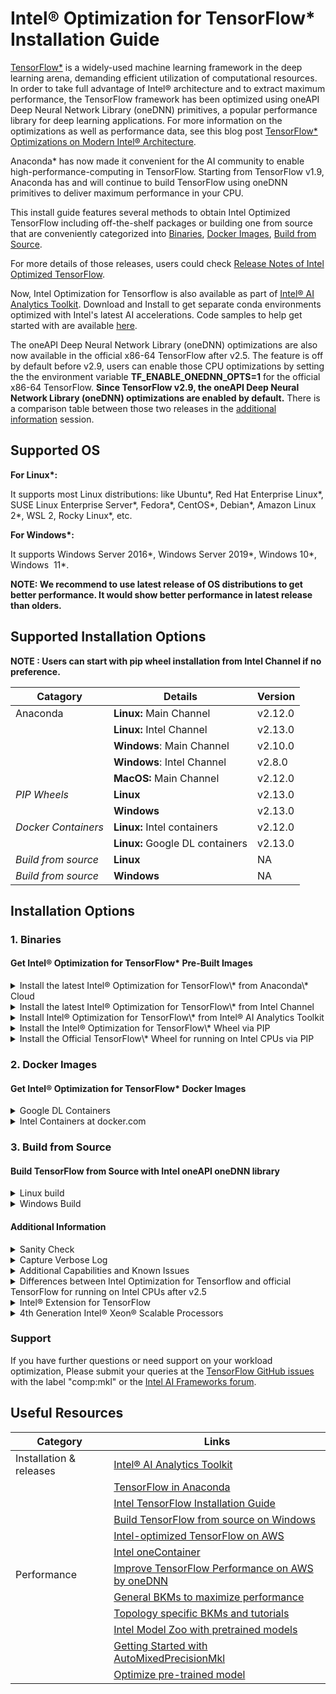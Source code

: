 
Intel® Optimization for TensorFlow\* Installation Guide
=======================================================

[TensorFlow\*](https://github.com/tensorflow/tensorflow) is a widely-used machine learning framework in the deep learning arena, demanding efficient utilization of computational resources. In order to take full advantage of Intel® architecture and to extract maximum performance, the TensorFlow framework has been optimized using oneAPI Deep Neural Network Library (oneDNN) primitives, a popular performance library for deep learning applications. For more information on the optimizations as well as performance data, see this blog post [TensorFlow\* Optimizations on Modern Intel® Architecture](/content/www/us/en/developer/articles/technical/tensorflow-optimizations-on-modern-intel-architecture.html).

Anaconda\* has now made it convenient for the AI community to enable high-performance-computing in TensorFlow. Starting from TensorFlow v1.9, Anaconda has and will continue to build TensorFlow using oneDNN primitives to deliver maximum performance in your CPU.

This install guide features several methods to obtain Intel Optimized TensorFlow including off-the-shelf packages or building one from source that are conveniently categorized into [Binaries](#binaries), [Docker Images](#docker_images), [Build from Source](#build_from_source). 

For more details of those releases, users could check [Release Notes of Intel Optimized TensorFlow](https://github.com/Intel-tensorflow/tensorflow/releases).

Now, Intel Optimization for Tensorflow is also available as part of [Intel® AI Analytics Toolkit](/content/www/us/en/developer/tools/oneapi/ai-analytics-toolkit.html). Download and Install to get separate conda environments optimized with Intel's latest AI accelerations. Code samples to help get started with are available [here](https://github.com/oneapi-src/oneAPI-samples/tree/master/AI-and-Analytics).

The oneAPI Deep Neural Network Library (oneDNN) optimizations are also now available in the official x86-64 TensorFlow after v2.5. The feature is off by default before v2.9, users can enable those CPU optimizations by setting the the environment variable **TF\_ENABLE\_ONEDNN\_OPTS=1** for the official x86-64 TensorFlow. **Since TensorFlow v2.9, the oneAPI Deep Neural Network Library (oneDNN) optimizations are enabled by default.** There is a comparison table between those two releases in the [additional information](#additional-information) session.

Supported OS
------------

**For Linux\*:**

It supports most Linux distributions: like Ubuntu\*, Red Hat Enterprise Linux\*, SUSE Linux Enterprise Server\*, Fedora\*, CentOS\*, Debian\*, Amazon Linux 2\*, WSL 2, Rocky Linux\*, etc.

**For Windows\*:**

It supports Windows Server 2016\*, Windows Server 2019\*, Windows 10\*, Windows  11\*.

**NOTE: We recommend to use latest release of OS distributions to get better performance. It would show better performance in latest release than olders.**  

Supported Installation Options
------------------------------

**NOTE : Users can start with pip wheel installation from Intel Channel if no preference.**

| Catagory | Details |  Version |
| ----------- | ----------- | ----------- |
| Anaconda | **Linux:** Main Channel |  v2.12.0 |
|  | **Linux:** Intel Channel | v2.13.0 |
|  | **Windows**: Main Channel | v2.10.0 |
|  | **Windows**: Intel Channel | v2.8.0 |
|  | **MacOS:** Main Channel | v2.12.0 |
| _PIP Wheels_ | **Linux** | v2.13.0 |
|  | **Windows** | v2.13.0 |
| _Docker Containers_ | **Linux:** Intel containers | v2.12.0 |
|  | **Linux:** Google DL containers | v2.13.0 |
| _Build from source_ | **Linux** | NA |
| _Build from source_ | **Windows** | NA |


Installation Options
--------------------

### 1\. Binaries

#### Get Intel® Optimization for TensorFlow\* Pre-Built Images

<details>
  <summary>Install the latest Intel® Optimization for TensorFlow\* from Anaconda\* Cloud</summary>
  <br>
Available for Linux\*, Windows\*, MacOS\*

| **OS** | **TensorFlow\* version** | 
| -------- | -------- | 
| Linux\* | 2.12.0 | 
| Windows\*| 2.10.0 | 
| MacOS\* | 2.12.0 | 

  
Installation instructions:

If you don't have conda package manager, download and install [Anaconda](https://docs.anaconda.com/anaconda/install/)

Linux, MacOS, Windows (after 2.5.0) 

Open Anaconda prompt and use the following instruction

`conda install tensorflow`

In case your anaconda channel is not the highest priority channel by default(or you are not sure), use the following command to make sure you get the right TensorFlow with Intel optimizations

`conda install tensorflow -c anaconda`

Windows (2.5.0 and earlier)

Open Anaconda prompt and use the following instruction

`conda install tensorflow-mkl`

(or)

`conda install tensorflow-mkl -c anaconda`

Besides the install method described above, Intel Optimization for TensorFlow is distributed as wheels, docker images and conda package on Intel channel. Follow one of the installation procedures to get Intel-optimized TensorFlow.

Note: All binaries distributed by Intel were built against the TensorFlow version tags in a centOS container with gcc 4.8.5 and glibc 2.17 with the following compiler flags (shown below as passed to bazel\*)

```
\--cxxopt=-D\_GLIBCXX\_USE\_CXX11\_ABI=0 --copt=-march=corei7-avx --copt=-mtune=core-avx-i --copt=-O3 --copt=-Wformat --copt=-Wformat-security --copt=-fstack-protector --copt=-fPIC --copt=-fpic --linkopt=-znoexecstack --linkopt=-zrelro --linkopt=-znow --linkopt=-fstack-protector
```
**Note: please use the following instructions if you install TensorFlow\* v2.8 for missing python-flatbuffers module in TensorFlow\* v2.8.**

Linux, MacOS, Windows (after 2.5.0) 

`conda install tensorflow python-flatbuffers`

Windows (2.5.0 and earlier)

`conda install tensorflow-mkl python-flatbuffers` 

</details>


<details>
<summary>Install the latest Intel® Optimization for TensorFlow\* from Intel Channel</summary>
  <br>

Available for Linux\*, Windows\*


| **OS** | **TensorFlow\* version** | **Python Version** |
| -------- | -------- | ----------- |
| Linux\* | 2.13.0 | 3.9 |
| Windows\*| 2.8.0 | 3.7, 3.8, 3.9 and 3.10 |


Installation instructions:

Open Anaconda prompt and use the following instruction. 

`conda install tensorflow -c intel`

**Note: please use the following instructions if you install TensorFlow\* v2.8 for missing python-flatbuffers module in TensorFlow\* v2.8.**

`conda install tensorflow python-flatbuffers -c intel`

</details>

<details>
  <summary>Install Intel® Optimization for TensorFlow\* from Intel® AI Analytics Toolkit</summary>
  <br>

Available for Linux\*

TensorFlow\* version: 2.12.0

Installation instructions:

There are multiple options provided to download Intel® AI Analytics Toolkit, including Conda, online/offline installer, repositories and containers.

*   Installation via [repositories](https://www.intel.com/content/www/us/en/develop/documentation/installation-guide-for-intel-oneapi-toolkits-linux/top/installation/install-using-package-managers/apt.html#apt)
*   Installation via [Anaconda](https://www.intel.com/content/www/us/en/develop/documentation/installation-guide-for-intel-oneapi-toolkits-linux/top/installation/install-using-package-managers/conda/install-intel-ai-analytics-toolkit-via-conda.html)

**All available download and installation guides can be found [here](https://www.intel.com/content/www/us/en/developer/tools/oneapi/ai-analytics-toolkit-download.html?operatingsystem=linux)**

</details>


<details>
  <summary> Install the Intel® Optimization for TensorFlow\* Wheel via PIP </summary>
  <br>

Run the below instruction to install the wheel into an existing Python* installation.
> **Notes:** Starting from 2.12.0, Python versions supported are changed to 3.8, 3.9, 3.10, 3.11 

For Linux\* :

`pip install intel-tensorflow==2.13.0 # or earlier`

For Windows\* (starting from TensorFlow 2.10.0) :

`pip install tensorflow-intel==2.10.0 # or later`

If your machine has AVX512 instruction set supported please use the below packages for better performance.

`pip install intel-tensorflow-avx512==2.13.0  # or earlier, linux only`

**Note: For TensorFlow versions 1.13, 1.14 and 1.15 with pip > 20.0, if you experience invalid wheel error, try to downgrade the pip version to < 20.0**

For e.g

`python -m pip install --force-reinstall pip==19.0`
  
**Note: If your machine has AVX-512 instruction set supported, please download and install the wheel file with AVX-512 as minimum required instruction set from the table above, otherwise download and install the wheel without AVX-512. All Intel TensorFlow binaries are optimized with oneAPI Deep Neural Network Library (oneDNN), which will use the AVX2 or AVX512F FMA etc CPU instructions automatically in performance-critical operations based on the supported Instruction sets on your machine for both Windows and Linux OS.** 

**Note: If you ran into the following Warning on ISA above AVX2, please download and install the wheel file with AVX-512 as minimum required instruction set from the table above.**

I tensorflow/core/platform/cpu\_feature\_guard.cc:142\] This TensorFlow binary is optimized with oneAPI Deep Neural Network Library (oneDNN) to use the following CPU instructions in performance-critical operations: AVX2 AVX512F FMA To enable them in other operations, rebuild TensorFlow with the appropriate compiler flags.

**Note: If you run a release with AVX-512 as minimum required instruction set on a machine without AVX-512 instruction set support, you will run into "Illegal instruction (core dumped)" error.**

**Note than for 1.14.0 install we have fixed a few vulnerabilities and the corrected versions can be installed using the below commands. We identified new CVE issues from curl and GCP support in the previous pypi package release, so we had to introduce a new set of fixed packages in PyPI**

**Available for Linux\* [here](https://pypi.org/project/intel-tensorflow/)**

</details>

<details>
<summary> Install the Official TensorFlow\* Wheel for running on Intel CPUs via PIP </summary>
<br>
Available for Linux\*

TensorFlow version: 2.12.0

Installation instructions:

Run the below instruction to install the wheel into an existing Python\* installation. Python versions supported are 3.7, 3.8, 3.9, 3.10

`pip install tensorflow==2.12.0`

The oneDNN CPU optimizations are enabled by default.

Please check [#Additional Info](#Additional Info) for differences between Intel® Optimization for TensorFlow\* and official TensorFlow\*.
</details>
  
  
### 2. Docker Images

#### Get Intel® Optimization for TensorFlow\* Docker Images

  
<details>
<summary> Google DL Containers </summary>
<br>

Starting version 1.14, Google released DL containers for TensorFlow on CPU optimized with oneDNN by default. The TensorFlow v1.x CPU container names are in the format "tf-cpu.", TensorFlow v2.x CPU container names are in the format "tf2-cpu." and support Python3. Below are sample commands to download the docker image locally and launch the container for TensorFlow 1.15 or TensorFlow 2.13. Please use one of the following commands at one time.

\# TensorFlow 1.15

`docker run -d -p 8080:8080 -v /home:/home gcr.io/deeplearning-platform-release/tf-cpu.1-15`

\# TensorFlow 2.13

`docker run -d -p 8080:8080 -v /home:/home gcr.io/deeplearning-platform-release/tf2-cpu.2-13.py310`

This command will start the TensorFlow 1.15 or TensorFlow 2.13 with oneDNN enabled in detached mode, bind the running Jupyter server to port 8080 on the local machine, and mount local /home directory to /home in the container. The running JupyterLab instance can be accessed at localhost:8080.

To launch an interactive bash instance of the docker container, run one of the below commands.

\# TensorFlow 1.15

`docker run -v /home:/home -it gcr.io/deeplearning-platform-release/tf-cpu.1-15 bash`

\# TensorFlow 2.13

`docker run -v /home:/home -it gcr.io/deeplearning-platform-release/tf2-cpu.2-13.py310 bash`

**Available Container Configurations**

You can find all supported docker tags/configurations [here](https://cloud.google.com/ai-platform/deep-learning-containers/docs/choosing-container).

</details>
  
<details>
<summary> Intel Containers at docker.com </summary>
<br>

Tensorflow Version: 2.12.0

These docker images are all published at [http://hub.docker.com](http://hub.docker.com) in [intel/intel-optimized-tensorflow](https://hub.docker.com/r/intel/intel-optimized-tensorflow) and [intel/intel-optimized-tensorflow-avx512](http://hub.docker.com/r/intel/intel-optimized-tensorflow-avx512/tags) namespaces and can be pulled with the following command:

\# intel-optimized-tensorflow

`docker pull intel/intel-optimized-tensorflow`

\# intel-optimized-tensorflow-avx512

`docker pull intel/intel-optimized-tensorflow-avx512:latest`

For example, to run the data science container directly, simply

\# intel-optimized-tensorflow

`docker run -it -p 8888:8888 intel/intel-optimized-tensorflow`

\# intel-optimized-tensorflow-avx512

`docker run -it -p 8888:8888 intel/intel-optimized-tensorflow-avx512:latest`

And then go to your browser on [http://localhost:8888/](http://localhost:8888/)

  
For those who want to navigate through the browser, follow the links:

*   For AVX as mimimum required instruction set: [https://hub.docker.com/r/intel/intel-optimized-tensorflow](https://hub.docker.com/r/intel/intel-optimized-tensorflow)
*   For AVX-512 as mimimum required instruction set: [https://hub.docker.com/r/intel/intel-optimized-tensorflow-avx512](https://hub.docker.com/r/intel/intel-optimized-tensorflow-avx512/tags)

**Available Container Configurations**

You can find all supported docker tags/configurations for [intel-optimized-tensorflow](https://hub.docker.com/r/intel/intel-optimized-tensorflow) and [intel-optimized-tensorflow-avx512](https://hub.docker.com/r/intel/intel-optimized-tensorflow-avx512/tags).

**To get the latest Release Notes on Intel® Optimization for TensorFlow\*, please refer this [article](/content/www/us/en/developer/articles/guide/optimization-for-tensorflow-installation-guide.html).**

**More containers for Intel® Optimization for TensorFlow\* can be found at the [Intel® oneContainer Portal](/content/www/us/en/developer/tools/containers/overview.html).**
</details>
  
  
### 3\. Build from Source
#### Build TensorFlow from Source with Intel oneAPI oneDNN library

<details>
<summary> Linux build </summary>
<br>

Building TensorFlow from source is not recommended. However, if instructions provided above do not work due to unsupported ISA, you can always build from source.

Building TensorFlow from source code requires Bazel installation, refer to the instructions here, [Installing Bazel](https://docs.bazel.build/versions/master/install.html#mac-os-x).

Installation instructions:

1.  Ensure numpy, keras-applications, keras-preprocessing, pip, six, wheel, mock packages are installed in the Python environment where TensorFlow is being built and installed.
2.  Clone the TensorFlow source code and checkout a branch of your preference
    *   `git clone https://github.com/tensorflow/tensorflow`
    *   `git checkout r2.13`
3.  Run "./configure" from the TensorFlow source directory
4.  Execute the following commands to create a pip package that can be used to install the optimized TensorFlow build.
    *   PATH can be changed to point to a specific version of GCC compiler:
        
        `export PATH=/PATH//bin:$PATH`
        
    *   LD\_LIBRARY\_PATH can also be to new:
        
        export LD\_LIBRARY\_PATH=/PATH//lib64:$LD\_LIBRARY\_PATH
        
    *   Set the compiler flags support by the GCC on your machine to build TensorFlow with oneDNN.
        
        `bazel build --config=mkl -c opt --copt=-march=native //tensorflow/tools/pip\_package:build\_pip\_package`
        
         
        *   If you would like to build the binary against certain hardware, ensure appropriate "march" and "mtune" flags are set. Refer the [gcc online docs](https://gcc.gnu.org/onlinedocs/) or [gcc x86-options](https://gcc.gnu.org/onlinedocs/gcc/x86-Options.html) to know the flags supported by your GCC version.
            
            `bazel build --config=mkl --cxxopt=-D\_GLIBCXX\_USE\_CXX11\_ABI=0 --copt=-march=sandybridge --copt=-mtune=ivybridge --copt=-O3 //tensorflow/tools/pip\_package:build\_pip\_package`
            
        *   Alternatively, if you would like to build the binary against certain instruction sets, set appropriate "Instruction sets" flags:
            
            `bazel build --config=mkl -c opt --copt=-mavx --copt=-mavx2 --copt=-mfma --copt=-mavx512f --copt=-mavx512pf --copt=-mavx512cd --copt=-mavx512er //tensorflow/tools/pip\_package:build\_pip\_package`
            
            **Flags set above will add AVX, AVX2 and AVX512 instructions which will result in "illegal instruction" errors when you use older CPUs. If you want to build on older CPUs, set the instruction flags accordingly.**
            
        *   Users could enable additional oneDNN features by passing a "--copt=-Dxxx" build option.  For example, enable ITT\_TASKS feature from oneDNN by using below build instruction. User could refer to [oneDNN build options](https://oneapi-src.github.io/oneDNN/dev_guide_build_options.html) for more details.
            
            `bazel build --config=mkl -c opt --copt=-march=native --copt=-DDNNL\_ENABLE\_ITT\_TASKS=True //tensorflow/tools/pip\_package:build\_pip\_package`
  
5.  Install the optimized TensorFlow wheel
    *   `bazel-bin/tensorflow/tools/pip\_package/build\_pip\_package ~/path\_to\_save\_wheel`
    *   `pip install --upgrade --user ~/path\_to\_save\_wheel/`

</details>
  
<details>
<summary> Windows Build </summary>
<br>

**\* Prior to TensorFlow 2.3**

**Prerequisites**

Install the below Visual C++ 2015 build tools from [https://visualstudio.microsoft.com/vs/older-downloads/](https://visualstudio.microsoft.com/vs/older-downloads/)

*   Microsoft Visual C++ 2015 Redistributable Update 3
*   Microsoft Build Tools 2015 Update 3

**Installation**

1.  Refer to [Linux Section](/content/www/us/en/develop/articles/intel-optimization-for-tensorflow-installation-guide.html#linux_B_S) and follow Steps 1 through 3
2.  To build TensorFlow with oneDNN support, we need two additional steps.
    *   Link.exe on  Visual Studio 2015 causes the linker issue when /WHOLEARCHIVE switch is used. To overcome this issue, install the hotfix to your Visual C++ compiler available at [https://support.microsoft.com/en-us/help/4020481/fix-link-exe-crashes-with-a-fatal-lnk1000-error-when-you-use-wholearch](https://support.microsoft.com/en-us/help/4020481/fix-link-exe-crashes-with-a-fatal-lnk1000-error-when-you-use-wholearch)  
    *   Add a PATH environment variable to include MKL runtime lib location that will be created during the build process. The base download location can be specified in the bazel build command by using the --output\_base option, and the oneDNN libraries will then be downloaded into a directory relative to that base              
        *   `set PATH=%PATH%;output\_dir\\external\\mkl\_windows\\lib`

         3. Bazel build with the with "mkl" flag and the "output\_dir" to use the right mkl libs

             `bazel --output\_base=output\_dir build --config=mkl --config=opt //tensorflow/tools/pip\_package:build\_pip\_package`

          4. Install the optimized TensorFlow wheel

      `bazel-bin\\tensorflow\\tools\\pip\_package\\build\_pip\_package C:\\temp\\path\_to\_save\_wheel`

      `pip install C:\\temp\\path\_to\_save\_wheel\\`

**\* TensorFlow 2.3 and newer:**

**Prerequisites**

       Please follow the [Setup for Windows](https://www.tensorflow.org/install/source_windows#setup_for_windows) to prepare the build environment.

**Installation**

1.  Set the following environment variables:
    *        `BAZEL\_SH: C:\\msys64/usr\\bin\\bash.exe`
    *        `BAZEL\_VS: C:\\Program Files (x86)\\Microsoft Visual Studio`
    *        `BAZEL\_VC: C:\\Program Files (x86)\\Microsoft Visual Studio\\2019\\Community\\VC`
2.  Note: For [compile time reduction](https://github.com/Intel-tensorflow/tensorflow/blob/860ad1d719a6ad32da3bd551af39a95be0b2e8c3/configure.py#L1247), please set:
    *   `set TF\_VC\_VERSION=16.6`
    *   More details can be found [here](https://groups.google.com/a/tensorflow.org/d/topic/build/SsW98Eo7l3o/discussion).
3.  Add to the PATH environment variable to include
    *   python path, e.g. C:\\Program Files\\_Python-version_  # Python38
        
    *   oneDNN runtime lib location that will be created during the build process, e.g. D:\\output\_dir\\external\\mkl\\windows\\lib
        
    *   the Bazel path, e.g. C:\\Program Files\\_Bazel-version_  # Bazel-3.7.2
        
    *   MSYS2 path, e.g. C:\\msys64;C:\\msys64/usr\\bin
        
    *   Git path, e.g. C:\\Program Files\\Git\\cmd;C:\\Program Files\\Git/usr\\bin
        
        `set PATH=%PATH%;C:\\Program Files\\Python38;D:\\output\_dir\\external\\mkl\_windows\\lib;C:\\Program Files\\Bazel-3.7.2;C:\\msys64;C:\\msys64/usr\\bin;C:\\Program Files\\Git\\cmd;C:\\Program Files\\Git/usr\\bin`
4.  Download the TensorFlow source code, checkout the release branch, and configure the build:
    *   `git clone https://github.com/Intel-tensorflow/tensorflow.git`
    *   `cd tensorflow`
    *   `git checkout _branch-name_ # r2.6, r2.7, etc.`
    *   `python ./configure.py`
5.  Set the oneDNN output directory location outside TensorFlow home directory to avoid infinite symlink expansion error. Then add the path to the oneDNN output directory to the system PATH:   
    *   `set OneDNN\_DIR=\\one\_dnn\_dir`
        
    *   `set PATH=%OneDNN\_DIR%;%PATH%`
        
6.  Build TensorFlow from source with oneDNN. Navigate to the TensorFlow root directory tensorflow and run the following bazel command to build TensorFlow oneDNN from Source:
    *   `bazel --output\_base=%OneDNN\_DIR% build --announce\_rc --config=opt --config=mkl --action\_env=PATH=""  --define=no\_tensorflow\_py\_deps=true  tensorflow/tools/pip\_package:build\_pip\_package`
        

**Note: Based on [bazel issue #7026](https://github.com/bazelbuild/bazel/issues/7026) we set --action\_env=PATH=. Open cmd.exe, run echo %PATH% and copy the output to the value of --action\_env=PATH=. If found, please use single quotes with folder names of white space**s.

</details>
  
 
#### Additional Information

  
<details>
<summary>Sanity Check </summary>
<br>

Once Intel-optimized TensorFlow is installed, running the below command must print "True" if oneDNN optimizations are present.
```
import tensorflow as tf

import os

def get\_mkl\_enabled\_flag():

    mkl\_enabled = False  
    major\_version = int(tf.\_\_version\_\_.split(".")\[0\])  
    minor\_version = int(tf.\_\_version\_\_.split(".")\[1\])  
    if major\_version >= 2:  
        if minor\_version < 5:  
            from tensorflow.python import \_pywrap\_util\_port  
        elif minor\_version >= 9:

            from tensorflow.python.util import \_pywrap\_util\_port  
            onednn\_enabled = int(os.environ.get('TF\_ENABLE\_ONEDNN\_OPTS', '1'))

        else:  
            from tensorflow.python.util import \_pywrap\_util\_port  
            onednn\_enabled = int(os.environ.get('TF\_ENABLE\_ONEDNN\_OPTS', '0'))  
        mkl\_enabled = \_pywrap\_util\_port.IsMklEnabled() or (onednn\_enabled == 1)  
    else:  
        mkl\_enabled = tf.pywrap\_tensorflow.IsMklEnabled()  
    return mkl\_enabled

print ("We are using Tensorflow version", tf.\_\_version\_\_)  
print("MKL enabled :", get\_mkl\_enabled\_flag())
```
</details>
  
 <details>
<summary> Capture Verbose Log </summary>
<br>

For a deeper analysis of what oneDNN calls are being made under the hood, we have enabled a flag "ONEDNN\_VERBOSE" to catpure a log. Set the  environment variable ONEDNN\_VERBOSE=1 and run the Tensorflow script. You should see an output similar to below  printed on the console. This will ensure that the workload not only has MKL enabled but utlizes oneDNN calls underneath. 

<<picture here>>

Here is how to intepret the the log

Tensorflow optimizations are agnostic to the type of hardware, ISA supported, dtype, ops used in the workload, this data is used as a starting point by the Tensorflow optimization engineers to understand the perframance impact on your workload and help optimize further
</details>
  
<details>
<summary> Additional Capabilities and Known Issues </summary>
<br>

1.  For Intel® Optimization for TensorFlow\* for 4th Generation Intel® Xeon® Scalable processors, please install the version after 2.12.0 to get good performance.   
    `$ pip install intel-tensorflow==2.12.0 # or 2.13.0, etc. `
2.  Intel-optimized TensorFlow enables oneDNN calls by default. **For v2.4 and previous version**, If at any point you wish to disable Intel MKL primitive calls, this can be disabled by setting TF\_DISABLE\_MKL flag to 1 before running your TensorFlow script.  
   `export TF\_DISABLE\_MKL=1 `     
    

           However, note that this flag will only disable oneDNN calls, but not MKL-ML calls. 

            Although oneDNN is responsible for most optimizations, certain ops are optimized by MKL-ML library, including matmul, transpose, etc. Disabling MKL-ML calls are not supported by TF\_DISABLE\_MKL flag at present and Intel is working with Google to add this functionality

       3. CPU affinity settings in Anaconda's TensorFlow: If oneDNN enabled TensorFlow is installed from the anaconda channel (not Intel channel), the "import tensorflow" command sets the KMP\_BLOCKTIME and OMP\_PROC\_BIND environment variables if not already set. However, these variables may have effects on other libraries such as Numpy/Scipy which use OpenMP or oneDNN. Alternatively, you can either set preferred values or unset them after importing TensorFlow. More details available in the TensorFlow GitHub [issue](https://github.com/tensorflow/tensorflow/issues/24172)

```
            import tensorflow # this sets KMP\_BLOCKTIME and OMP\_PROC\_BIND

            import os

            # delete the existing values

            del os.environ\['OMP\_PROC\_BIND'\]

           del os.environ\['KMP\_BLOCKTIME'\]
```
</details>
  
<details>
<summary> Differences between Intel Optimization for Tensorflow and official TensorFlow for running on Intel CPUs after v2.5 </summary>
<br>
Although official TensorFlow has oneDNN optimizations by default, there are still some major differences between Intel Optimization for Tensorflow and official TensorFlow

**Here is a comparison table For TensorFlow v2.9 and later.**

|             | Intel Optimization for Tensorflow	 | official TensorFlow (Running on Intel CPUs) |  
| ----------- | ----------- | ----------- |
| oneDNN optimiziations | Enabled by default | Enabled by default |
| OpenMP Optimizations | Enabled by default | N/A. use eigen thread pool instead |
| Layout Format | TensorFlow native layout format by default. No oneDNN blocked format support. | TensorFlow native layout format by default. No oneDNN blocked format support. |
| int8 support from oneDNN | Enabled by default |  Enabled by default |  
<br>

**Here is a comparison table For TensorFlow v2.8.**

|             | Intel Optimization for Tensorflow	 | official TensorFlow (Running on Intel CPUs) |  
| ----------- | ----------- | ----------- |
| oneDNN optimiziations | Enabled by default | Enable by setting environment variable TF_ENABLE_ONEDNN_OPTS=1 at runtime |
| OpenMP Optimizations | Enabled by default | N/A. use eigen thread pool instead |
| Layout Format | TensorFlow native layout format by default. No oneDNN blocked format support. | TensorFlow native layout format by default. No oneDNN blocked format support. |
| int8 support from oneDNN | Enabled by default | Enable by setting environment variable TF_ENABLE_ONEDNN_OPTS=1 at runtime |
<br>

**Here is a comparison table For TensorFlow v2.6 and v2.7.**

|             | Intel Optimization for Tensorflow	 | official TensorFlow (Running on Intel CPUs) |  
| ----------- | ----------- | ----------- |
| oneDNN optimiziations | Enabled by default | Enable by setting environment variable TF_ENABLE_ONEDNN_OPTS=1 at runtime |
| OpenMP Optimizations | Enabled by default | N/A. use eigen thread pool instead |
| Layout Format | TensorFlow native layout format by default.  Enable oneDNN blocked format by setting  environment variable TF_ENABLE_MKL_NATIVE_FORMAT=0 | TensorFlow native layout format by default.  Enable oneDNN blocked format by setting  environment variable TF_ENABLE_ONEDNN_OPTS=1 and TF_ENABLE_MKL_NATIVE_FORMAT=0 |
| int8 support from oneDNN | Enabled by default | Enable by setting environment variable TF_ENABLE_ONEDNN_OPTS=1 at runtime |
<br>

**Here is a comparison table for TensorFlow v2.5.**

|             | Intel Optimization for Tensorflow	 | official TensorFlow (Running on Intel CPUs) |  
| ----------- | ----------- | ----------- |
| oneDNN optimiziations | Enabled by default | Enable by setting environment variable TF_ENABLE_ONEDNN_OPTS=1 at runtime |
| OpenMP Optimizations | Enabled by default | N/A. use eigen thread pool instead |
| Layout Format | TensorFlow native layout format by default.  Enable oneDNN blocked format by setting  environment variable TF_ENABLE_MKL_NATIVE_FORMAT=0  | TensorFlow native layout format by default.  Enable oneDNN blocked format by setting  environment variable TF_ENABLE_ONEDNN_OPTS=1  and TF_ENABLE_MKL_NATIVE_FORMAT=0 |
| int8 support from oneDNN | Enabled by setting the env-variable TF_ENABLE_MKL_NATIVE_FORMAT=0 | Not supported |
<br>
  
</details>
  
<details>
<summary> Intel® Extension for TensorFlow </summary>
<br>


Intel has released [Intel® Extension for TensorFlow](https://github.com/intel/intel-extension-for-tensorflow) to support optimizations on Intel dGPU ( currently for Flex series)  and CPU.

**Please Note that the ITEX CPU release at this moment is an experimental feature, and users are strongly encouraged to continue using Intel optimizations for TensorFlow as directed in this install guide**

More info on ITEX can be accessed from these resources for **Intel dGPUs( Flex series)**

| Category | Links |  
| ----------- | ----------- |  
| Official Doc | [Get Started Document](https://intel.github.io/intel-extension-for-tensorflow/latest/get_started.html) |  
| Blog | [Accelerating TensorFlow on Intel Data Center GPU Flex Series](https://blog.tensorflow.org/2022/10/accelerating-tensorflow-on-intel-data-center-gpu-flex-series.html) |
| Blog | [Meet the Innovation of Intel AI Software: ITEX](https://www.intel.com/content/www/us/en/developer/articles/technical/innovation-of-ai-software-extension-tensorflow.html) |
   


</details>
  
 <details>
<summary> 4th Generation Intel® Xeon® Scalable Processors </summary>
<br>
Optimizations for 4th Generation Intel® Xeon® Scalable processors start from TensorFlow\* 2.12.

Official x86-64 TensorFlow has the 4th Gen Xeon scalable processors optimizations but the [Intel Optimization for TensorFlow](https://pypi.org/project/tensorflow-intel) has most up-to-date optimizations.

Please follow below instructions to install the release of Intel® Optimization for TensorFlow\* later than 2.12.0.

`pip install intel-tensorflow==2.12.0 # or 2.13.0 etc.`

</details>
 
### Support

If you have further questions or need support on your workload optimization, Please submit your queries at the [TensorFlow GitHub issues](https://github.com/tensorflow/tensorflow/issues) with the label "comp:mkl" or the [Intel AI Frameworks forum](https://forums.intel.com/s/topic/0TO0P000000Pms4WAC/intel-optimized-ai-frameworks).

Useful Resources
----------------

| **Category** | **Links** |  
| ----------- | ----------- |  
| Installation & releases | [Intel® AI Analytics Toolkit](/content/www/us/en/developer/tools/oneapi/ai-analytics-toolkit-download.html) |
|  | [TensorFlow in Anaconda](https://www.anaconda.com/tensorflow-in-anaconda/) |
|  | [Intel TensorFlow Installation Guide](/content/www/us/en/developer/articles/guide/optimization-for-tensorflow-installation-guide.html) |
|  | [Build TensorFlow from source on Windows](https://www.tensorflow.org/install/source_windows)|
|  | [Intel-optimized TensorFlow on AWS](https://aws.amazon.com/about-aws/whats-new/2018/11/tensorflow1_12_mms10_launch_deep_learning_ami/) |
|  | [Intel oneContainer](/content/www/us/en/developer/tools/containers/overview.html) |
| Performance| [Improve TensorFlow Performance on AWS by oneDNN](https://www.intel.com/content/www/us/en/developer/articles/technical/improve-tensorflow-performance-on-aws-instances.html#gs.3nhs4u) |
|  | [General BKMs to maximize performance](/content/www/us/en/developer/articles/technical/maximize-tensorflow-performance-on-cpu-considerations-and-recommendations-for-inference.html) |
|  | [Topology specific BKMs and tutorials](https://github.com/IntelAI/models/tree/master/docs) |
|  | [Intel Model Zoo with pretrained models](https://github.com/IntelAI/models) |
|  | [Getting Started with AutoMixedPrecisionMkl](/content/www/us/en/developer/articles/guide/getting-started-with-automixedprecisionmkl.html) |
|  | [Optimize pre-trained model](/content/www/us/en/developer/articles/technical/optimize-tensorflow-pre-trained-model-inference.html) |

